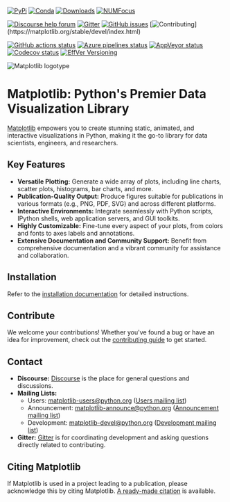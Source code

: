 [![PyPi](https://img.shields.io/pypi/v/matplotlib)](https://pypi.org/project/matplotlib/)
[![Conda](https://img.shields.io/conda/vn/conda-forge/matplotlib)](https://anaconda.org/conda-forge/matplotlib)
[![Downloads](https://img.shields.io/pypi/dm/matplotlib)](https://pypi.org/project/matplotlib)
[![NUMFocus](https://img.shields.io/badge/powered%20by-NumFOCUS-orange.svg?style=flat&colorA=E1523D&colorB=007D8A)](https://numfocus.org)

[![Discourse help forum](https://img.shields.io/badge/help_forum-discourse-blue.svg)](https://discourse.matplotlib.org)
[![Gitter](https://badges.gitter.im/matplotlib/matplotlib.svg)](https://gitter.im/matplotlib/matplotlib)
[![GitHub issues](https://img.shields.io/badge/issue_tracking-github-blue.svg)](https://github.com/matplotlib/matplotlib/issues)
[![Contributing](https://img.shields.io/badge/PR-Welcome-%23FF8300.svg?)](https://matplotlib.org/stable/devel/index.html)

[![GitHub actions status](https://github.com/matplotlib/matplotlib/workflows/Tests/badge.svg)](https://github.com/matplotlib/matplotlib/actions?query=workflow%3ATests)
[![Azure pipelines status](https://dev.azure.com/matplotlib/matplotlib/_apis/build/status/matplotlib.matplotlib?branchName=main)](https://dev.azure.com/matplotlib/matplotlib/_build/latest?definitionId=1&branchName=main)
[![AppVeyor status](https://ci.appveyor.com/api/projects/status/github/matplotlib/matplotlib?branch=main&svg=true)](https://ci.appveyor.com/project/matplotlib/matplotlib)
[![Codecov status](https://codecov.io/github/matplotlib/matplotlib/badge.svg?branch=main&service=github)](https://app.codecov.io/gh/matplotlib/matplotlib)
[![EffVer Versioning](https://img.shields.io/badge/version_scheme-EffVer-0097a7)](https://jacobtomlinson.dev/effver)

![Matplotlib logotype](https://matplotlib.org/_static/logo2.svg)

# Matplotlib: Python's Premier Data Visualization Library

[Matplotlib](https://github.com/matplotlib/matplotlib) empowers you to create stunning static, animated, and interactive visualizations in Python, making it the go-to library for data scientists, engineers, and researchers.

## Key Features

*   **Versatile Plotting:** Generate a wide array of plots, including line charts, scatter plots, histograms, bar charts, and more.
*   **Publication-Quality Output:** Produce figures suitable for publications in various formats (e.g., PNG, PDF, SVG) and across different platforms.
*   **Interactive Environments:** Integrate seamlessly with Python scripts, IPython shells, web application servers, and GUI toolkits.
*   **Highly Customizable:** Fine-tune every aspect of your plots, from colors and fonts to axes labels and annotations.
*   **Extensive Documentation and Community Support:** Benefit from comprehensive documentation and a vibrant community for assistance and collaboration.

## Installation

Refer to the [installation documentation](https://matplotlib.org/stable/users/installing/index.html) for detailed instructions.

## Contribute

We welcome your contributions!  Whether you've found a bug or have an idea for improvement, check out the [contributing guide](https://matplotlib.org/devdocs/devel/contribute.html) to get started.

## Contact

*   **Discourse:** [Discourse](https://discourse.matplotlib.org/) is the place for general questions and discussions.
*   **Mailing Lists:**
    *   Users: <matplotlib-users@python.org> ([Users mailing list](https://mail.python.org/mailman/listinfo/matplotlib-users))
    *   Announcement: <matplotlib-announce@python.org> ([Announcement mailing list](https://mail.python.org/mailman/listinfo/matplotlib-announce))
    *   Development: <matplotlib-devel@python.org> ([Development mailing list](https://mail.python.org/mailman/listinfo/matplotlib-devel))
*   **Gitter:**  [Gitter](https://gitter.im/matplotlib/matplotlib) is for coordinating development and asking questions directly related to contributing.

## Citing Matplotlib

If Matplotlib is used in a project leading to a publication, please acknowledge this by citing Matplotlib. [A ready-made citation](https://matplotlib.org/stable/users/project/citing.html) is available.